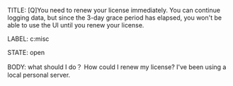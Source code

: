 TITLE:
[Q]You need to renew your license immediately. You can continue logging data, but since the 3-day grace period has elapsed, you won't be able to use the UI until you renew your license.

LABEL:
c:misc

STATE:
open

BODY:
what should I do？ How could I renew my license? I've been using a local personal server.

